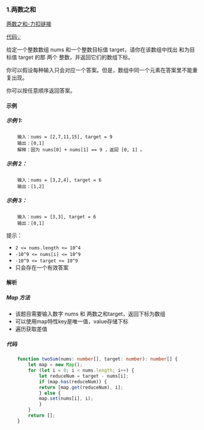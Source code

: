 ### 1.两数之和

[两数之和-力扣链接](https://leetcode.cn/problems/two-sum/description/)

[代码&#x1F4A1;](./04.两数之和.ts)

给定一个整数数组 nums 和一个整数目标值 target，请你在该数组中找出 和为目标值 target  的那 两个 整数，并返回它们的数组下标。

你可以假设每种输入只会对应一个答案。但是，数组中同一个元素在答案里不能重复出现。

你可以按任意顺序返回答案。

#### 示例
##### 示例 1:
```shell
    输入：nums = [2,7,11,15], target = 9
    输出：[0,1]
    解释：因为 nums[0] + nums[1] == 9 ，返回 [0, 1] 。
```

##### 示例 2：
```shell
    输入：nums = [3,2,4], target = 6
    输出：[1,2]
```
##### 示例 3：
```shell
    输入：nums = [3,3], target = 6
    输出：[0,1]
```

提示：

- `2 <= nums.length <= 10^4`
- `-10^9 <= nums[i] <= 10^9`
- `-10^9 <= target <= 10^9`
- 只会存在一个有效答案

#### 解析
##### Map 方法

- 该题目需要输入数字 nums 和 两数之和target，返回下标为数组
- 可以使用map特性key是唯一值，value存储下标
- 遍历获取差值

##### 代码

```typescript
    function twoSum(nums: number[], target: number): number[] {
        let map = new Map();
        for (let i = 0; i < nums.length; i++) {
            let reduceNum = target - nums[i];
            if (map.has(reduceNum)) {
            return [map.get(reduceNum), i];
            } else {
            map.set(nums[i], i);
            }
        }
        return [];
    }

```
